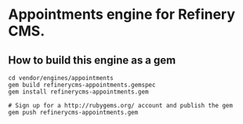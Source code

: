 # Appointments engine for Refinery CMS.

## How to build this engine as a gem

    cd vendor/engines/appointments
    gem build refinerycms-appointments.gemspec
    gem install refinerycms-appointments.gem
    
    # Sign up for a http://rubygems.org/ account and publish the gem
    gem push refinerycms-appointments.gem